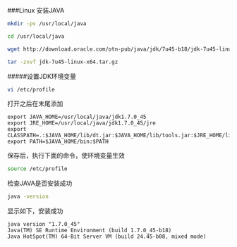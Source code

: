###Linux 安装JAVA
```bash
mkdir -pv /usr/local/java
```
```bash
cd /usr/local/java
```
```bash
wget http://download.oracle.com/otn-pub/java/jdk/7u45-b18/jdk-7u45-linux-x64.tar.gz
```
```bash
tar -zxvf jdk-7u45-linux-x64.tar.gz
```
#####设置JDK环境变量
```bash
vi /etc/profile
```
打开之后在末尾添加
```text
export JAVA_HOME=/usr/local/java/jdk1.7.0_45
export JRE_HOME=/usr/local/java/jdk1.7.0_45/jre
export CLASSPATH=.:$JAVA_HOME/lib/dt.jar:$JAVA_HOME/lib/tools.jar:$JRE_HOME/lib:$CLASSPATH
export PATH=$JAVA_HOME/bin:$PATH
```
保存后，执行下面的命令，使环境变量生效
```bash
source /etc/profile
```
检查JAVA是否安装成功
```bash
java -version
```
显示如下，安装成功
```text
java version "1.7.0_45"
Java(TM) SE Runtime Environment (build 1.7.0_45-b18)
Java HotSpot(TM) 64-Bit Server VM (build 24.45-b08, mixed mode)
```